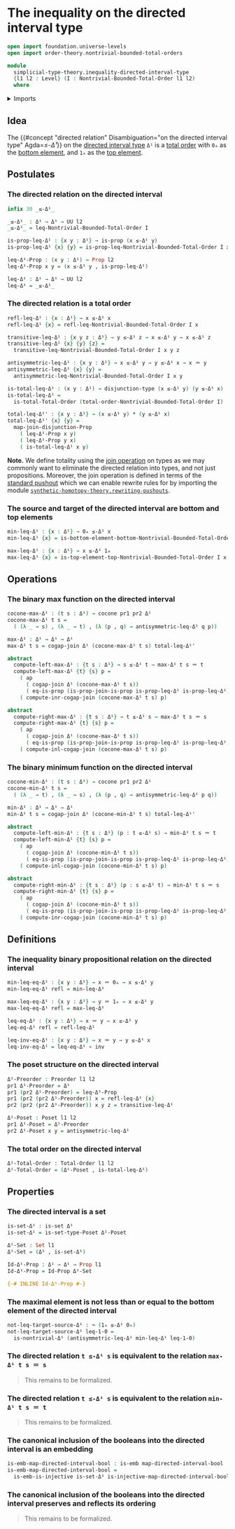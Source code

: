 # The inequality on the directed interval type

```agda
open import foundation.universe-levels
open import order-theory.nontrivial-bounded-total-orders

module
  simplicial-type-theory.inequality-directed-interval-type
  {l1 l2 : Level} (I : Nontrivial-Bounded-Total-Order l1 l2)
  where
```

<details><summary>Imports</summary>

```agda
open import foundation.action-on-identifications-functions
open import foundation.cartesian-product-types
open import foundation.coproduct-types
open import foundation.dependent-pair-types
open import foundation.embeddings
open import foundation.function-types
open import foundation.homotopies
open import foundation.disjunction
open import foundation.identity-types
open import foundation.injective-maps
open import foundation.negated-equality
open import foundation.negation
open import foundation.propositions
open import foundation.sets
open import foundation.universe-levels

open import order-theory.posets
open import order-theory.preorders
open import order-theory.total-orders

open import simplicial-type-theory.directed-interval-type I

open import synthetic-homotopy-theory.cocones-under-spans
open import synthetic-homotopy-theory.joins-of-types
```

</details>

## Idea

The
{{#concept "directed relation" Disambiguation="on the directed interval type" Agda=_≤-Δ¹_}}
on the
[directed interval type](simplicial-type-theory.directed-interval-type.md) `Δ¹`
is a [total order](order-theory.total-orders.md) with `0▵` as the
[bottom element](order-theory.bottom-elements-posets.md), and `1▵` as the
[top element](order-theory.top-elements-posets.md).

## Postulates

### The directed relation on the directed interval

```agda
infix 30 _≤-Δ¹_

_≤-Δ¹_ : Δ¹ → Δ¹ → UU l2
_≤-Δ¹_ = leq-Nontrivial-Bounded-Total-Order I

is-prop-leq-Δ¹ : {x y : Δ¹} → is-prop (x ≤-Δ¹ y)
is-prop-leq-Δ¹ {x} {y} = is-prop-leq-Nontrivial-Bounded-Total-Order I x y

leq-Δ¹-Prop : (x y : Δ¹) → Prop l2
leq-Δ¹-Prop x y = (x ≤-Δ¹ y , is-prop-leq-Δ¹)

leq-Δ¹ : Δ¹ → Δ¹ → UU l2
leq-Δ¹ = _≤-Δ¹_
```

### The directed relation is a total order

```agda
refl-leq-Δ¹ : {x : Δ¹} → x ≤-Δ¹ x
refl-leq-Δ¹ {x} = refl-leq-Nontrivial-Bounded-Total-Order I x

transitive-leq-Δ¹ : {x y z : Δ¹} → y ≤-Δ¹ z → x ≤-Δ¹ y → x ≤-Δ¹ z
transitive-leq-Δ¹ {x} {y} {z} =
  transitive-leq-Nontrivial-Bounded-Total-Order I x y z

antisymmetric-leq-Δ¹ : {x y : Δ¹} → x ≤-Δ¹ y → y ≤-Δ¹ x → x ＝ y
antisymmetric-leq-Δ¹ {x} {y} =
  antisymmetric-leq-Nontrivial-Bounded-Total-Order I x y

is-total-leq-Δ¹ : (x y : Δ¹) → disjunction-type (x ≤-Δ¹ y) (y ≤-Δ¹ x)
is-total-leq-Δ¹ =
  is-total-Total-Order (total-order-Nontrivial-Bounded-Total-Order I)

total-leq-Δ¹' : {x y : Δ¹} → (x ≤-Δ¹ y) * (y ≤-Δ¹ x)
total-leq-Δ¹' {x} {y} =
  map-join-disjunction-Prop
    ( leq-Δ¹-Prop x y)
    ( leq-Δ¹-Prop y x)
    ( is-total-leq-Δ¹ x y)
```

**Note.** We define totality using the
[join operation](synthetic-homotopy-theory.joins-of-types.md) on types as we may
commonly want to eliminate the directed relation into types, and not just
propositions. Moreover, the join operation is defined in terms of the
[standard pushout](synthetic-homotopy-theory.pushouts.md) which we can enable
rewrite rules for by importing the module
[`synthetic-homotopy-theory.rewriting-pushouts`](synthetic-homotopy-theory.rewriting-pushouts.md).

### The source and target of the directed interval are bottom and top elements

```agda
min-leq-Δ¹ : {x : Δ¹} → 0▵ ≤-Δ¹ x
min-leq-Δ¹ {x} = is-bottom-element-bottom-Nontrivial-Bounded-Total-Order I x

max-leq-Δ¹ : {x : Δ¹} → x ≤-Δ¹ 1▵
max-leq-Δ¹ {x} = is-top-element-top-Nontrivial-Bounded-Total-Order I x
```

## Operations

### The binary max function on the directed interval

```agda
cocone-max-Δ¹ : (t s : Δ¹) → cocone pr1 pr2 Δ¹
cocone-max-Δ¹ t s =
  ( (λ _ → s) , (λ _ → t) , (λ (p , q) → antisymmetric-leq-Δ¹ q p))

max-Δ¹ : Δ¹ → Δ¹ → Δ¹
max-Δ¹ t s = cogap-join Δ¹ (cocone-max-Δ¹ t s) total-leq-Δ¹'

abstract
  compute-left-max-Δ¹ : {t s : Δ¹} → s ≤-Δ¹ t → max-Δ¹ t s ＝ t
  compute-left-max-Δ¹ {t} {s} p =
    ( ap
      ( cogap-join Δ¹ (cocone-max-Δ¹ t s))
      ( eq-is-prop (is-prop-join-is-prop is-prop-leq-Δ¹ is-prop-leq-Δ¹))) ∙
    ( compute-inr-cogap-join (cocone-max-Δ¹ t s) p)

abstract
  compute-right-max-Δ¹ : {t s : Δ¹} → t ≤-Δ¹ s → max-Δ¹ t s ＝ s
  compute-right-max-Δ¹ {t} {s} p =
    ( ap
      ( cogap-join Δ¹ (cocone-max-Δ¹ t s))
      ( eq-is-prop (is-prop-join-is-prop is-prop-leq-Δ¹ is-prop-leq-Δ¹))) ∙
    ( compute-inl-cogap-join (cocone-max-Δ¹ t s) p)
```

### The binary minimum function on the directed interval

```agda
cocone-min-Δ¹ : (t s : Δ¹) → cocone pr1 pr2 Δ¹
cocone-min-Δ¹ t s =
  ( (λ _ → t) , (λ _ → s) , (λ (p , q) → antisymmetric-leq-Δ¹ p q))

min-Δ¹ : Δ¹ → Δ¹ → Δ¹
min-Δ¹ t s = cogap-join Δ¹ (cocone-min-Δ¹ t s) total-leq-Δ¹'

abstract
  compute-left-min-Δ¹ : {t s : Δ¹} (p : t ≤-Δ¹ s) → min-Δ¹ t s ＝ t
  compute-left-min-Δ¹ {t} {s} p =
    ( ap
      ( cogap-join Δ¹ (cocone-min-Δ¹ t s))
      ( eq-is-prop (is-prop-join-is-prop is-prop-leq-Δ¹ is-prop-leq-Δ¹))) ∙
    ( compute-inl-cogap-join (cocone-min-Δ¹ t s) p)

abstract
  compute-right-min-Δ¹ : {t s : Δ¹} (p : s ≤-Δ¹ t) → min-Δ¹ t s ＝ s
  compute-right-min-Δ¹ {t} {s} p =
    ( ap
      ( cogap-join Δ¹ (cocone-min-Δ¹ t s))
      ( eq-is-prop (is-prop-join-is-prop is-prop-leq-Δ¹ is-prop-leq-Δ¹))) ∙
    ( compute-inr-cogap-join (cocone-min-Δ¹ t s) p)
```

## Definitions

### The inequality binary propositional relation on the directed interval

```agda
min-leq-eq-Δ¹ : {x y : Δ¹} → x ＝ 0▵ → x ≤-Δ¹ y
min-leq-eq-Δ¹ refl = min-leq-Δ¹

max-leq-eq-Δ¹ : {x y : Δ¹} → y ＝ 1▵ → x ≤-Δ¹ y
max-leq-eq-Δ¹ refl = max-leq-Δ¹

leq-eq-Δ¹ : {x y : Δ¹} → x ＝ y → x ≤-Δ¹ y
leq-eq-Δ¹ refl = refl-leq-Δ¹

leq-inv-eq-Δ¹ : {x y : Δ¹} → x ＝ y → y ≤-Δ¹ x
leq-inv-eq-Δ¹ = leq-eq-Δ¹ ∘ inv
```

### The poset structure on the directed interval

```agda
Δ¹-Preorder : Preorder l1 l2
pr1 Δ¹-Preorder = Δ¹
pr1 (pr2 Δ¹-Preorder) = leq-Δ¹-Prop
pr1 (pr2 (pr2 Δ¹-Preorder)) x = refl-leq-Δ¹ {x}
pr2 (pr2 (pr2 Δ¹-Preorder)) x y z = transitive-leq-Δ¹

Δ¹-Poset : Poset l1 l2
pr1 Δ¹-Poset = Δ¹-Preorder
pr2 Δ¹-Poset x y = antisymmetric-leq-Δ¹
```

### The total order on the directed interval

```agda
Δ¹-Total-Order : Total-Order l1 l2
Δ¹-Total-Order = (Δ¹-Poset , is-total-leq-Δ¹)
```

## Properties

### The directed interval is a set

```agda
is-set-Δ¹ : is-set Δ¹
is-set-Δ¹ = is-set-type-Poset Δ¹-Poset

Δ¹-Set : Set l1
Δ¹-Set = (Δ¹ , is-set-Δ¹)

Id-Δ¹-Prop : Δ¹ → Δ¹ → Prop l1
Id-Δ¹-Prop = Id-Prop Δ¹-Set

{-# INLINE Id-Δ¹-Prop #-}
```

### The maximal element is not less than or equal to the bottom element of the directed interval

```agda
not-leq-target-source-Δ¹ : ¬ (1▵ ≤-Δ¹ 0▵)
not-leq-target-source-Δ¹ leq-1-0 =
  is-nontrivial-Δ¹ (antisymmetric-leq-Δ¹ min-leq-Δ¹ leq-1-0)
```

### The directed relation `t ≤-Δ¹ s` is equivalent to the relation `max-Δ¹ t s ＝ s`

> This remains to be formalized.

### The directed relation `t ≤-Δ¹ s` is equivalent to the relation `min-Δ¹ t s ＝ t`

> This remains to be formalized.

### The canonical inclusion of the booleans into the directed interval is an embedding

```agda
is-emb-map-directed-interval-bool : is-emb map-directed-interval-bool
is-emb-map-directed-interval-bool =
  is-emb-is-injective is-set-Δ¹ is-injective-map-directed-interval-bool
```

### The canonical inclusion of the booleans into the directed interval preserves and reflects its ordering

> This remains to be formalized.
